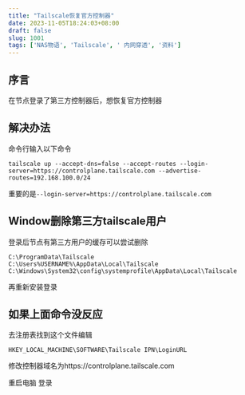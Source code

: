 ```yaml
---
title: "Tailscale恢复官方控制器"
date: 2023-11-05T18:24:03+08:00
draft: false
slug: 1001
tags: ['NAS物语', 'Tailscale', ' 内网穿透', '资料']
---
```


## 序言
在节点登录了第三方控制器后，想恢复官方控制器
## 解决办法
命令行输入以下命令
```
tailscale up --accept-dns=false --accept-routes --login-server=https://controlplane.tailscale.com --advertise-routes=192.168.100.0/24
```
重要的是```--login-server=https://controlplane.tailscale.com```

## Window删除第三方tailscale用户

登录后节点有第三方用户的缓存可以尝试删除
```
C:\ProgramData\Tailscale
C:\Users%USERNAME%\AppData\Local\Tailscale
C:\Windows\System32\config\systemprofile\AppData\Local\Tailscale
```
再重新安装登录


## 如果上面命令没反应
去注册表找到这个文件编辑
```
HKEY_LOCAL_MACHINE\SOFTWARE\Tailscale IPN\LoginURL
```
修改控制器域名为https://controlplane.tailscale.com

重启电脑 登录